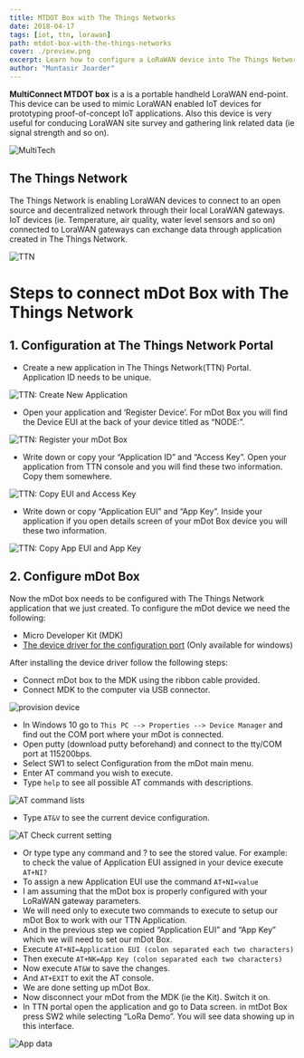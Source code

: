 ```yaml
---
title: MTDOT Box with The Things Networks
date: 2018-04-17
tags: [iot, ttn, lorawan]
path: mtdot-box-with-the-things-networks
cover: ./preview.png
excerpt: Learn how to configure a LoRaWAN device into The Things Network.
author: "Muntasir Joarder"
---
```

**MultiConnect MTDOT box** is a is a portable handheld LoraWAN end-point. This device  can be used to mimic LoraWAN enabled IoT devices for prototyping  proof-of-concept IoT applications. Also this device is very useful for  conducing LoraWAN site survey and gathering link related data (ie signal strength and so on).

![MultiTech](./preview.png)

## The Things Network

The Things Network is enabling LoraWAN devices to connect to an open source and decentralized network through their local LoraWAN gateways. IoT  devices (ie. Temperature, air quality, water level sensors and so on)  connected to LoraWAN gateways can exchange data through application  created in The Things Network.

![TTN](./ttn.png)

# Steps to connect mDot Box with The Things Network

## 1. Configuration at The Things Network Portal

- Create a new application in The Things Network(TTN) Portal. Application ID needs to be unique.

![TTN: Create New Application](./create-application.png)

- Open your application and ‘Register Device’. For mDot Box you will find the  Device EUI at the back of your device titled as “NODE:”.

![TTN: Register your mDot Box](./register-device.png)



- Write down or copy your “Application ID” and “Access Key”. Open your  application from TTN console and you will find these two information.  Copy them somewhere.

![TTN: Copy EUI and Access Key](./copy-application-key.png)



- Write down or copy “Application EUI” and “App Key”. Inside your application  if you open details screen of your mDot Box device you will these two  information.

![TTN: Copy App EUI and App Key](./appkey-appeui.png)



## 2. Configure mDot Box

Now the mDot box needs to be configured with The Things Network application that we just created. To configure the mDot device we need the  following:

- Micro Developer Kit (MDK)
- [The device driver for the configuration port](https://developer.mbed.org/teams/st/wiki/ST-Link-Driver/) (Only available for windows)

After installing the device driver follow the following steps:

- Connect mDot box to the MDK using the ribbon cable provided.
- Connect MDK to the computer via USB connector.

![provision device](./provision-device.jpeg)

- In Windows 10 go to `This PC --> Properties --> Device Manager` and find out the COM port where your mDot is connected.
- Open putty (download putty beforehand) and connect to the tty/COM port at 115200bps.
- Select SW1 to select Configuration from the mDot main menu.
- Enter AT command you wish to execute.
- Type `help` to see all possible AT commands with descriptions.

![AT command lists](./at-help.png)

- Type `AT&V` to see the current device configuration.

![AT Check current setting](./at-check-dev-configuration.png)

- Or type type any command and ? to see the stored value. For example: to  check the value of Application EUI assigned in your device execute `AT+NI?`
- To assign a new Application EUI use the command `AT+NI=value`
- I am assuming that the mDot box is properly configured with your LoRaWAN gateway parameters.
- We will need only to execute two commands to execute to setup our mDot Box to work with our TTN Application.
- And in the previous step we copied “Application EUI” and “App Key” which we will need to set our mDot Box.
- Execute `AT+NI=Application EUI (colon separated each two characters)`
- Then execute `AT+NK=App Key (colon separated each two characters)`
- Now execute `AT&W` to save the changes.
- And `AT+EXIT` to exit the AT console.
- We are done setting up mDot Box.
- Now disconnect your mDot from the MDK (ie the Kit). Switch it on.
- In TTN portal open the application and go to Data screen. in mtDot Box  press SW2 while selecting “LoRa Demo”. You will see data showing up in  this interface.

![App data](./app-data.png)